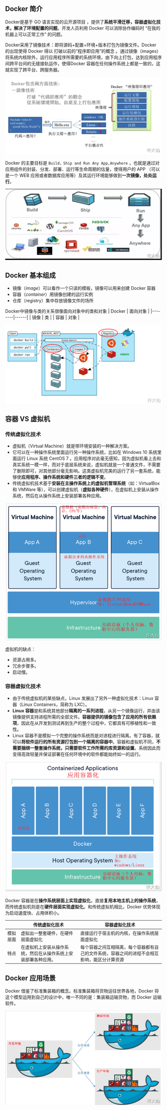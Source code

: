 ## Docker 简介

Docker是基于 GO 语言实现的云开源项目 ，提供了**系统平滑迁移，容器虚拟化技术，解决了环境配置的问题**。开发人员利用 Docker 可以消除协作编码时 “在我的机器上可以正常工作” 的问题。

Docker采用了镜像技术：即将源码+配置+环境+版本打包为镜像文件。Docker 的出现使得 Docker 得以 打破以前的“程序即应用”的概念 。通过镜像（images）将系统内核除外，运行应用程序所需要的系统环境，由下向上打包，达到应用程序间跨平台间的无缝接轨运作，使得Docker 容器在任何操作系统上都是一致的，这就实现了跨平台、跨服务器。

![](../../Image/Cloud%20Native/Docker/Docker%20镜像.png)

Docker 的主要目标是 `Build，Ship and Run Any App,Anywhere` ，也就是通过对应用组件的封装、分发、部署、运行等生命周期的估量，使得用户的 APP （可以是一个 WEB 应用或者数据库应用等）及其运行环境能够做到**一次镜像，处处运行**。

![](../../Image/Cloud%20Native/Docker/Docker%20一次镜像处处运行.png)

## Docker 基本组成

-  镜像（_image_）可以看作一个只读的模板，镜像可以用来创建 Docker 容器
-  容器（_container_）用镜像创建的运行实例
-  仓库（registry）集中存放镜像文件的场所

Docker中镜像与类的关系很像面向对象中的类和对象
| Docker | 面向对象 |
|--------|------|
| 镜像     | 类    |
| 容器     | 对象   |

![](../../Image/Cloud%20Native/Docker/Docker%20基本组成.png)

## 容器 VS 虚拟机

### 传统虚拟化技术

-   虚拟机（Virtual Machine）就是带环境安装的一种解决方案。
-   它可以在一种操作系统里面运行另一种操作系统，比如在 Windows 10 系统里面运行 Linux 系统 CentOS 7 。应用程序对此毫无感知，因为虚拟机看上去和真实系统一模一样，而对于底层系统来说，虚拟机就是一个普通文件，不需要了删除即可，对其他部分毫无影响。这类虚拟机完美的运行了另一套系统，能够使**应用程序、操作系统和硬件三者的逻辑不变**。
-   传统虚拟机技术基于**安装在主操作系统上的虚拟机管理系统**（如：VirtualBox 和 VMWare 等），可以创建虚拟机（**虚拟各种硬件**），在虚拟机上安装从操作系统，然后在从操作系统上安装部署各种应用。

![](../../Image/Cloud%20Native/Docker/传统虚拟化技术.png)

虚拟机的缺点：

-   资源占用多。
-   冗余步骤多。
-   启动慢。

### 容器虚拟化技术

-   由于传统虚拟机的某些缺点，Linux 发展出了另外一种虚拟化技术：Linux 容器（Linux Containers，简称为 LXC）。
-   **Linux 容器**是和系统其他部分**隔离的一系列进程**，从另一个镜像运行，并由该镜像提供支持进程所需的全部文件。**容器提供的镜像包含了应用的所有依赖项**，因此在从开发到测试再到生产的整个过程中，它都具有可移植性和一致性。
-   Linux 容器不是模拟一个完整的操作系统而是对进程进行隔离。有了容器，就可以**将软件运行的所有资源打包到一个隔离的容器中**。容器和虚拟机不同，**不需要捆绑一整套操作系统，只需要软件工作所需的库资源和设置**。系统因此而变得高效轻量并保证部署在任何环境中的软件都能始终如一的运行。

![](../../Image/Cloud%20Native/Docker/容器虚拟化技术.png)

Docker 容器是在**操作系统层面上实现虚拟化**，直接**复用本地主机上的操作系统**，而传统虚拟机则是在**硬件层面实现虚拟化**。和传统虚拟机相比，Docker 优势体现为启动速度快、占用体积小。

|      | 传统虚拟化技术                         | 容器虚拟化技术                                        |
|------|---------------------------------|------------------------------------------------|
| 模拟层面 | 虚拟出一整套硬件，在硬件层面虚拟化               | 直接运行于宿主机的内核，在操作系统层面虚拟化                         |
| 特点   | 在虚拟机上安装从操作系统，然后在从操作系统上安装部署各种应用。 | 每个容器之间互相隔离，每个容器都有自己的文件系统，容器之间的进程不会相互影响，能区分计算资源 |

## Docker 应用场景

Docker 借鉴了标准集装箱的概念。标准集装箱将货物运往世界各地，Docker 将这个模型运用到自己的设计中，唯一不同的是：集装箱运输货物，而 Docker 运输软件。

![](../../Image/Cloud%20Native/Docker/Docker%20应用场景.png)